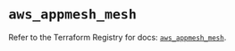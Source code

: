 # `aws_appmesh_mesh`

Refer to the Terraform Registry for docs: [`aws_appmesh_mesh`](https://registry.terraform.io/providers/hashicorp/aws/4.54.0/docs/resources/appmesh_mesh).
